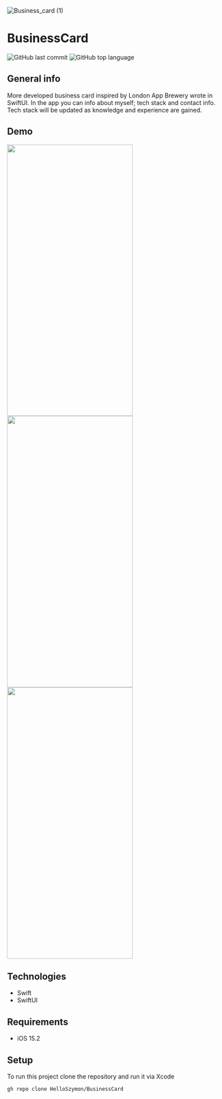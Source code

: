 ![Business_card (1)](https://user-images.githubusercontent.com/101000022/165371297-bb8f53ef-fca6-4fcb-a3aa-7b00fd04e9c4.png)

# BusinessCard

![GitHub last commit](https://img.shields.io/github/last-commit/HelloSzymon/Steak-o-clock) ![GitHub top language](https://img.shields.io/github/languages/top/helloszymon/Steak-o-clock)

## General info

More developed business card inspired by London App Brewery wrote in SwiftUI. In the app you can info about myself; tech stack and contact info. Tech stack will be updated as knowledge and experience are gained.


## Demo
<img src="https://user-images.githubusercontent.com/101000022/165368815-2a11a7a1-906f-4ba2-b402-24df4faf9d93.png" width="294" height="633"> <img src="https://user-images.githubusercontent.com/101000022/165368827-2c3ddc89-0cdc-40c8-8225-dfaaf53e179f.png" width="294" height="633"> <img src="https://user-images.githubusercontent.com/101000022/165368884-aae13104-53a5-46e5-a6aa-7b0663e4f454.png" width="294" height="633">


## Technologies
- Swift
- SwiftUI

## Requirements
- iOS 15.2

## Setup
To run this project clone the repository and run it via Xcode
```bash
gh repo clone HelloSzymon/BusinessCard
 ```

